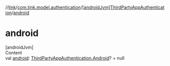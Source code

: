 //[link](../../index.md)/[com.tink.model.authentication](../index.md)/[[androidJvm]ThirdPartyAppAuthentication](index.md)/[android](android.md)



# android  
[androidJvm]  
Content  
val [android](android.md): [ThirdPartyAppAuthentication.Android](-android/index.md)? = null  



